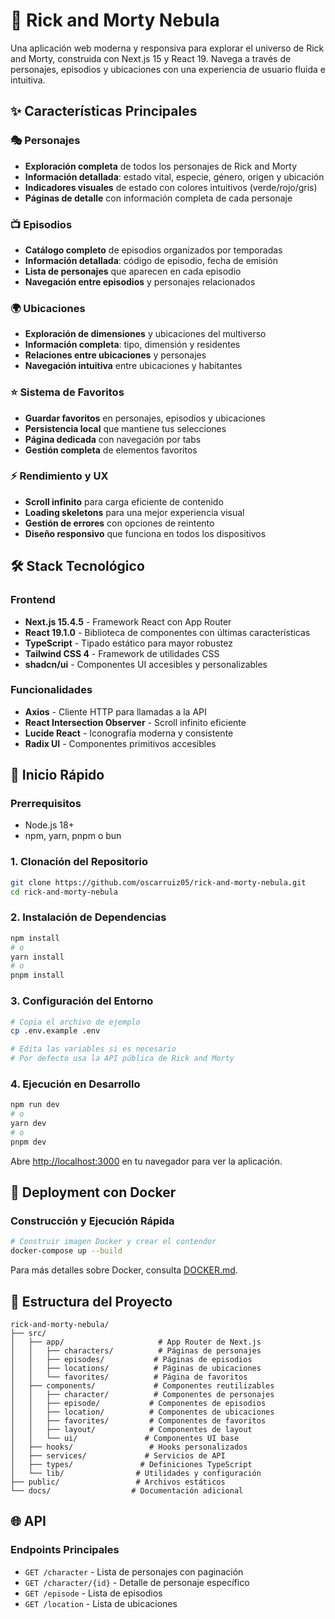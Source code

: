 # 🌌 Rick and Morty Nebula

Una aplicación web moderna y responsiva para explorar el universo de Rick and Morty, construida con Next.js 15 y React 19. Navega a través de personajes, episodios y ubicaciones con una experiencia de usuario fluida e intuitiva.


## ✨ Características Principales

### 🎭 Personajes
- **Exploración completa** de todos los personajes de Rick and Morty
- **Información detallada**: estado vital, especie, género, origen y ubicación
- **Indicadores visuales** de estado con colores intuitivos (verde/rojo/gris)
- **Páginas de detalle** con información completa de cada personaje

### 📺 Episodios
- **Catálogo completo** de episodios organizados por temporadas
- **Información detallada**: código de episodio, fecha de emisión
- **Lista de personajes** que aparecen en cada episodio
- **Navegación entre episodios** y personajes relacionados

### 🌍 Ubicaciones
- **Exploración de dimensiones** y ubicaciones del multiverso
- **Información completa**: tipo, dimensión y residentes
- **Relaciones entre ubicaciones** y personajes
- **Navegación intuitiva** entre ubicaciones y habitantes

### ⭐ Sistema de Favoritos
- **Guardar favoritos** en personajes, episodios y ubicaciones
- **Persistencia local** que mantiene tus selecciones
- **Página dedicada** con navegación por tabs
- **Gestión completa** de elementos favoritos

### ⚡ Rendimiento y UX
- **Scroll infinito** para carga eficiente de contenido
- **Loading skeletons** para una mejor experiencia visual
- **Gestión de errores** con opciones de reintento
- **Diseño responsivo** que funciona en todos los dispositivos

## 🛠️ Stack Tecnológico

### Frontend
- **Next.js 15.4.5** - Framework React con App Router
- **React 19.1.0** - Biblioteca de componentes con últimas características
- **TypeScript** - Tipado estático para mayor robustez
- **Tailwind CSS 4** - Framework de utilidades CSS
- **shadcn/ui** - Componentes UI accesibles y personalizables

### Funcionalidades
- **Axios** - Cliente HTTP para llamadas a la API
- **React Intersection Observer** - Scroll infinito eficiente
- **Lucide React** - Iconografía moderna y consistente
- **Radix UI** - Componentes primitivos accesibles

## 🚀 Inicio Rápido

### Prerrequisitos
- Node.js 18+ 
- npm, yarn, pnpm o bun

### 1. Clonación del Repositorio
```bash
git clone https://github.com/oscarruiz05/rick-and-morty-nebula.git
cd rick-and-morty-nebula
```

### 2. Instalación de Dependencias
```bash
npm install
# o
yarn install
# o
pnpm install
```

### 3. Configuración del Entorno
```bash
# Copia el archivo de ejemplo
cp .env.example .env

# Edita las variables si es necesario
# Por defecto usa la API pública de Rick and Morty
```

### 4. Ejecución en Desarrollo
```bash
npm run dev
# o
yarn dev
# o
pnpm dev
```

Abre [http://localhost:3000](http://localhost:3000) en tu navegador para ver la aplicación.

## 🐳 Deployment con Docker

### Construcción y Ejecución Rápida
```bash
# Construir imagen Docker y crear el contendor
docker-compose up --build
```

Para más detalles sobre Docker, consulta [DOCKER.md](./DOCKER.md).

## 📁 Estructura del Proyecto

```
rick-and-morty-nebula/
├── src/
│   ├── app/                     # App Router de Next.js
│   │   ├── characters/          # Páginas de personajes
│   │   ├── episodes/           # Páginas de episodios
│   │   ├── locations/          # Páginas de ubicaciones
│   │   └── favorites/          # Página de favoritos
│   ├── components/             # Componentes reutilizables
│   │   ├── character/          # Componentes de personajes
│   │   ├── episode/           # Componentes de episodios
│   │   ├── location/          # Componentes de ubicaciones
│   │   ├── favorites/         # Componentes de favoritos
│   │   ├── layout/            # Componentes de layout
│   │   └── ui/               # Componentes UI base
│   ├── hooks/                 # Hooks personalizados
│   ├── services/             # Servicios de API
│   ├── types/               # Definiciones TypeScript
│   └── lib/                # Utilidades y configuración
├── public/                 # Archivos estáticos
└── docs/                  # Documentación adicional
```

## 🌐 API

### Endpoints Principales
- `GET /character` - Lista de personajes con paginación
- `GET /character/{id}` - Detalle de personaje específico
- `GET /episode` - Lista de episodios
- `GET /location` - Lista de ubicaciones
